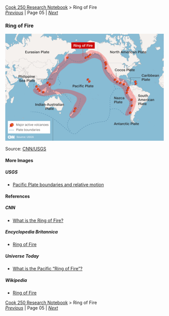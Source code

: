 [Cook 250 Research Notebook](../) > Ring of Fire  
*[Previous](../p04-zealandia/)* | Page 05 | *[Next](../p06-hawaiki/)*
### Ring of Fire

![Ring of Fire](pictures/148x100-WxHmm-ring-of-fire.jpg)

Source: [CNN/USGS](https://edition.cnn.com/2017/09/08/world/ring-of-fire-explainer/index.html)

#### More Images

##### USGS

* [Pacific Plate boundaries and relative motion](https://www.usgs.gov/media/images/pacific-plate-boundaries-and-relative-motion)

#### References

##### CNN

* [What is the Ring of Fire?](https://edition.cnn.com/2017/09/08/world/ring-of-fire-explainer/index.html)

##### Encyclopedia Britannica

* [Ring of Fire](https://www.britannica.com/place/Ring-of-Fire)

##### Universe Today

* [What is the Pacific “Ring of Fire”?](https://www.universetoday.com/59341/pacific-ring-of-fire/)

##### Wikipedia

* [Ring of Fire](https://en.wikipedia.org/wiki/Ring_of_Fire)

[Cook 250 Research Notebook](../) > Ring of Fire  
*[Previous](../p04-zealandia/)* | Page 05 | *[Next](../p06-hawaiki/)*
